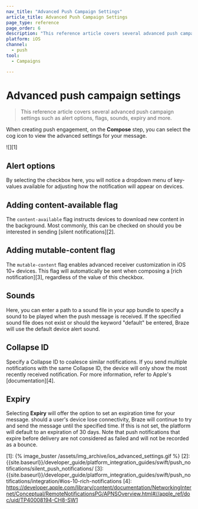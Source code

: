 ```yaml
---
nav_title: "Advanced Push Campaign Settings"
article_title: Advanced Push Campaign Settings
page_type: reference
page_order: 6
description: "This reference article covers several advanced push campaign setting such as alert options, flags, sounds, expiry, and more."
platform: iOS
channel:
  - push
tool:
  - Campaigns

---
```


# Advanced push campaign settings

> This reference article covers several advanced push campaign settings such as alert options, flags, sounds, expiry and more.

When creating push engagement, on the **Compose** step, you can select the <i class="fas fa-cog"></i> cog icon to view the advanced settings for your message.

![][1]

## Alert options

By selecting the checkbox here, you will notice a dropdown menu of key-values available for adjusting how the notification will appear on devices.

## Adding content-available flag

The `content-available` flag instructs devices to download new content in the background. Most commonly, this can be checked on should you be interested in sending [silent notifications][2].

## Adding mutable-content flag

The `mutable-content` flag enables advanced receiver customization in iOS 10+ devices. This flag will automatically be sent when composing a [rich notification][3], regardless of the value of this checkbox.

## Sounds

Here, you can enter a path to a sound file in your app bundle to specify a sound to be played when the push message is received. If the specified sound file does not exist or should the keyword "default" be entered, Braze will use the default device alert sound.

## Collapse ID
Specify a Collapse ID to coalesce similar notifications. If you send multiple notifications with the same Collapse ID, the device will only show the most recently received notification. For more information, refer to Apple's [documentation][4].

## Expiry

Selecting **Expiry** will offer the option to set an expiration time for your message. should a user's device lose connectivity, Braze will continue to try and send the message until the specified time. If this is not set, the platform will default to an expiration of 30 days. Note that push notifications that expire before delivery are not considered as failed and will not be recorded as a bounce.

[1]: {% image_buster /assets/img_archive/ios_advanced_settings.gif %}
[2]: {{site.baseurl}}/developer_guide/platform_integration_guides/swift/push_notifications/silent_push_notifications/
[3]: {{site.baseurl}}/developer_guide/platform_integration_guides/swift/push_notifications/integration/#ios-10-rich-notifications
[4]: https://developer.apple.com/library/content/documentation/NetworkingInternet/Conceptual/RemoteNotificationsPG/APNSOverview.html#//apple_ref/doc/uid/TP40008194-CH8-SW1
